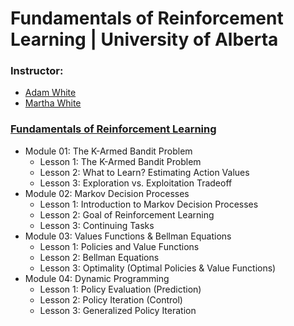 # Fundamentals of Reinforcement Learning | University of Alberta 

### Instructor: 
  - [Adam White](https://www.coursera.org/instructor/adam-white)
  - [Martha White](https://www.coursera.org/instructor/martha-white)

### [Fundamentals of Reinforcement Learning](https://www.coursera.org/learn/fundamentals-of-reinforcement-learning)
  - Module 01: The K-Armed Bandit Problem
    - Lesson 1: The K-Armed Bandit Problem
    - Lesson 2: What to Learn? Estimating Action Values
    - Lesson 3: Exploration vs. Exploitation Tradeoff
  - Module 02: Markov Decision Processes
    - Lesson 1: Introduction to Markov Decision Processes
    - Lesson 2: Goal of Reinforcement Learning
    - Lesson 3: Continuing Tasks
  - Module 03: Values Functions & Bellman Equations
    - Lesson 1: Policies and Value Functions
    - Lesson 2: Bellman Equations
    - Lesson 3: Optimality (Optimal Policies & Value Functions)
  - Module 04: Dynamic Programming
    - Lesson 1: Policy Evaluation (Prediction)
    - Lesson 2: Policy Iteration (Control)
    - Lesson 3: Generalized Policy Iteration
